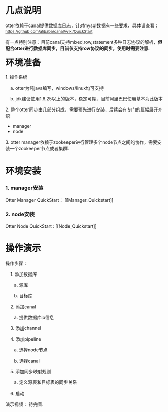  <div class="blog_content">
    <div style="font-size: 14px;" class="iteye-blog-content-contain">
<h1>几点说明</h1>
<p>     otter依赖于<a href="https://github.com/alibaba/canal">canal</a>提供数据库日志，针对mysql数据有一些要求，具体请查看： <a style="font-size: 12px; line-height: 1.5;" href="https://github.com/alibaba/canal/wiki/QuickStart">https://github.com/alibaba/canal/wiki/QuickStart</a> </p>
<p>     有一点特别注意：目前canal支持mixed,row,statement多种日志协议的解析，<strong>但配合otter进行数据库同步，目前仅支持row协议的同步，使用时需要注意. </strong></p>
<p> </p>
<p><strong style="font-size: 2em; line-height: 1.5em;">环境准备</strong></p>
<p>1.  操作系统</p>
<p>&nbsp;&nbsp;&nbsp;     a.  otter为纯java编写，windows/linux均可支持</p>
<p>&nbsp;&nbsp;&nbsp;     b. jdk建议使用1.6.25以上的版本，稳定可靠，目前阿里巴巴使用基本为此版本</p>
<p> </p>
<p>2.  整个otter同步由几部分组成，需要预先进行安装，后续会有专门的篇幅展开介绍</p>
<ul>
<li>manager </li>
<li>node</li>
</ul>
<p>3.  otter manager依赖于zookeeper进行管理多个node节点之间的协作，需要安装一个zookeeper节点或者集群. </p>
<p> </p>
<h1>环境安装</h1>
<h3>1.  manager安装</h3>
<p>      Otter Manager QuickStart： [[Manager_Quickstart]]
<p> </p>
<h3>2.  node安装</h3>
<p>      Otter Node QuickStart : [[Node_Quickstart]]
<p> </p>
<h1>操作演示</h1>
<p>     操作步骤：</p>
<p>&nbsp;&nbsp;&nbsp;        1.  添加数据库 </p>
<p>&nbsp;&nbsp;&nbsp;&nbsp;&nbsp;&nbsp;             a.  源库</p>
<p>&nbsp;&nbsp;&nbsp;&nbsp;&nbsp;&nbsp;             b.  目标库</p>
<p>&nbsp;&nbsp;&nbsp;        2.  添加canal</p>
<p> &nbsp;&nbsp;&nbsp;&nbsp;&nbsp;&nbsp;            a.  提供数据库ip信息</p>
<p>&nbsp;&nbsp;&nbsp;        3.  添加channel</p>
<p>&nbsp;&nbsp;&nbsp;        4.  添加pipeline </p>
<p> &nbsp;&nbsp;&nbsp;&nbsp;&nbsp;&nbsp;            a.  选择node节点</p>
<p>&nbsp;&nbsp;&nbsp;&nbsp;&nbsp;&nbsp;             b.  选择canal</p>
<p>&nbsp;&nbsp;&nbsp;        5.  添加同步映射规则 </p>
<p>&nbsp;&nbsp;&nbsp;&nbsp;&nbsp;&nbsp;             a.  定义源表和目标表的同步关系<span style="font-size: 12px; line-height: 1.5;"><br></span></p>
<p>&nbsp;&nbsp;&nbsp;        6.  启动</p>
<p>     演示视频： 待完善.  </p>
</div>
  </div>
</div>